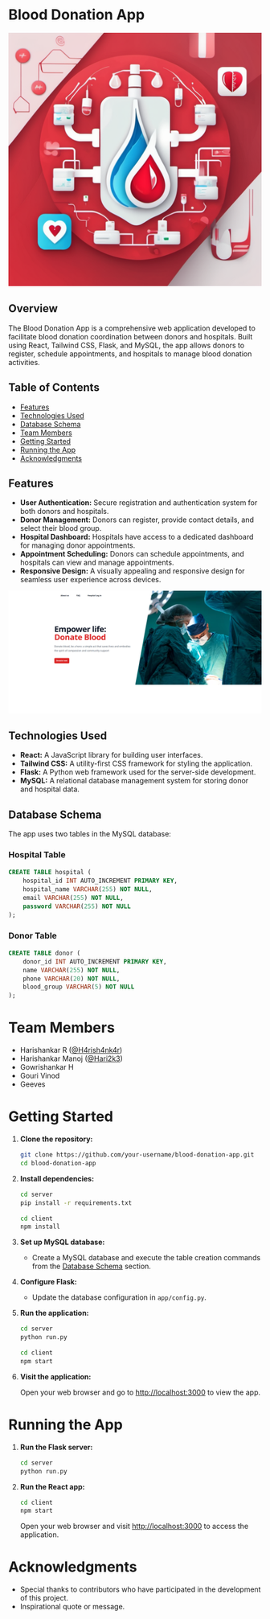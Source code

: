 












# Blood Donation App

![Blood Donation App Logo](./client/public/logo.png)

## Overview

The Blood Donation App is a comprehensive web application developed to facilitate blood donation coordination between donors and hospitals. Built using React, Tailwind CSS, Flask, and MySQL, the app allows donors to register, schedule appointments, and hospitals to manage blood donation activities.

## Table of Contents

- [Features](#features)
- [Technologies Used](#technologies-used)
- [Database Schema](#database-schema)
- [Team Members](#team-members)
- [Getting Started](#getting-started)
- [Running the App](#running-the-app)
- [Acknowledgments](#acknowledgments)

## Features

- **User Authentication:** Secure registration and authentication system for both donors and hospitals.
- **Donor Management:** Donors can register, provide contact details, and select their blood group.
- **Hospital Dashboard:** Hospitals have access to a dedicated dashboard for managing donor appointments.
- **Appointment Scheduling:** Donors can schedule appointments, and hospitals can view and manage appointments.
- **Responsive Design:** A visually appealing and responsive design for seamless user experience across devices.

![App Screenshots](./client/public/screenshots.png)

## Technologies Used

- **React:** A JavaScript library for building user interfaces.
- **Tailwind CSS:** A utility-first CSS framework for styling the application.
- **Flask:** A Python web framework used for the server-side development.
- **MySQL:** A relational database management system for storing donor and hospital data.

## Database Schema

The app uses two tables in the MySQL database:

### Hospital Table

```sql
CREATE TABLE hospital (
    hospital_id INT AUTO_INCREMENT PRIMARY KEY,
    hospital_name VARCHAR(255) NOT NULL,
    email VARCHAR(255) NOT NULL,
    password VARCHAR(255) NOT NULL
);
```

### Donor Table


```sql
CREATE TABLE donor (
    donor_id INT AUTO_INCREMENT PRIMARY KEY,
    name VARCHAR(255) NOT NULL,
    phone VARCHAR(20) NOT NULL,
    blood_group VARCHAR(5) NOT NULL
);
```

# Team Members

- Harishankar R ([@H4rish4nk4r](https://github.com/H4rish4nk4r))
- Harishankar Manoj ([@Hari2k3](https://github.com/Hari2k3))
- Gowrishankar H
- Gouri Vinod
- Geeves

# Getting Started

1. **Clone the repository:**

    ```bash
    git clone https://github.com/your-username/blood-donation-app.git
    cd blood-donation-app
    ```

2. **Install dependencies:**

    ```bash
    cd server
    pip install -r requirements.txt
    ```

    ```bash
    cd client
    npm install
    ```

3. **Set up MySQL database:**

    - Create a MySQL database and execute the table creation commands from the [Database Schema](#sql) section.

4. **Configure Flask:**

    - Update the database configuration in `app/config.py`.

5. **Run the application:**

    ```bash
    cd server
    python run.py
    ```

    ```bash
    cd client
    npm start
    ```

6. **Visit the application:**

    Open your web browser and go to [http://localhost:3000](http://localhost:3000) to view the app.

# Running the App

1. **Run the Flask server:**

    ```bash
    cd server
    python run.py
    ```

2. **Run the React app:**

    ```bash
    cd client
    npm start
    ```

    Open your web browser and visit [http://localhost:3000](http://localhost:3000) to access the application.


# Acknowledgments

- Special thanks to contributors who have participated in the development of this project.
- Inspirational quote or message.

